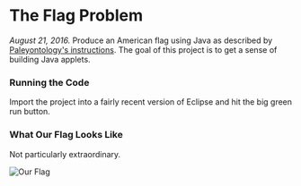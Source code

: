 # The Flag Problem
*August 21, 2016.* Produce an American flag using Java as described by [Paleyontology's instructions](http://paleyontology.com/AP_CS/flag.html). The goal of this project is to get a sense of building Java applets. 

### Running the Code
Import the project into a fairly recent version of Eclipse and hit the big green run button.

### What Our Flag Looks Like
Not particularly extraordinary.


![Our Flag](https://puu.sh/qHrtc/77acfa807a.png)
